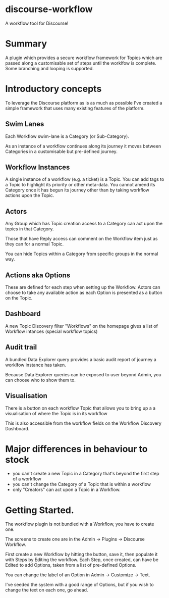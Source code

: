 # discourse-workflow

A workflow tool for Discourse!

# Summary

A plugin which provides a secure workflow framework for Topics which are passed along a customisable set of steps until the worklfow is complete.  Some branching and looping is supported.

# Introductory concepts

To leverage the Discourse platform as is as much as possible I've created a simple framework that uses many existing features of the platform.

## Swim Lanes

Each Workflow swim-lane is a Category (or Sub-Category).

As an instance of a workflow continues along its journey it moves between Categories in a customisable but pre-defined journey.

## Workflow Instances

A single instance of a workflow (e.g. a ticket) is a Topic.  You can add tags to a Topic to highlight its priority or other meta-data.  You cannot amend its Category once it has begun its journey other than by taking workflow actions upon the Topic.

## Actors

Any Group which has Topic creation access to a Category can act upon the topics in that Category.

Those that have Reply access can comment on the Workflow item just as they can for a normal Topic.

You can hide Topics within a Category from specific groups in the normal way.

## Actions aka Options

These are defined for each step when setting up the Workflow.  Actors can choose to take any available action as each Option is presented as a button on the Topic.

## Dashboard

A new Topic Discovery filter "Workflows" on the homepage gives a list of Workflow intances (special workflow topics)

## Audit trail

A bundled Data Explorer query provides a basic audit report of journey a worklfow instance has taken.

Because Data Explorer queries can be exposed to user beyond Admin, you can choose who to show them to.

## Visualisation

There is a button on each workflow Topic that allows you to bring up a a visualisation of where the Topic is in its workflow

This is also accessible from the workflow fields on the Workflow Discovery Dashboard.

# Major differences in behaviour to stock

- you can't create a new Topic in a Category that's beyond the first step of a workflow
- you can't change the Category of a Topic that is within a workflow
- only "Creators" can act upon a Topic in a Workflow.

# Getting Started.

The workflow plugin is not bundled with a Workflow, you have to create one.

The screens to create one are in the Admin -> Plugins -> Discourse Workflow.

First create a new Workflow by hitting the button, save it, then populate it with Steps by Editing the workflow.  Each Step, once created, can have be Edited to add Options, taken from a list of pre-defined Options.

You can change the label of an Option in Admin -> Customize -> Text.

I've seeded the system with a good range of Options, but if you wish to change the text on each one, go ahead.